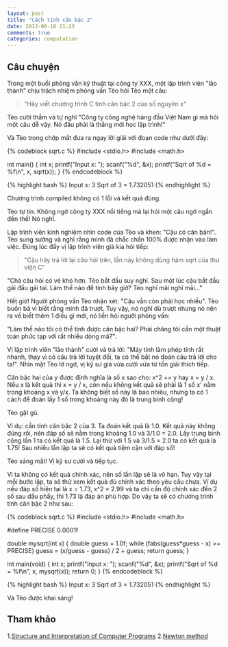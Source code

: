 ```yaml
---
layout: post
title: "Cách tính căn bậc 2"
date: 2013-06-16 21:23
comments: true
categories: computation
---
```


## Câu chuyện 

Trong một buổi phỏng vấn kỹ thuật tại công ty XXX, một lập trình viên "lão thành" chịu trách nhiệm phỏng vấn Tèo hỏi Tèo một câu:

> "Hãy viết chương trình C tính căn bậc 2 của số nguyên x"

Tèo cười thầm và tự nghĩ "Công ty công nghệ hàng đầu Việt Nam gì mà hỏi một câu dễ vậy. Nó đâu phải là thằng mới học lập trình!"

Và Tèo trong chớp mắt đưa ra ngay lời giải với đoạn code như dưới đây:

{% codeblock sqrt.c %}
#include <stdio.h>
#include <math.h>

int main()
{
    int x;
    printf("Input x: ");
    scanf("%d", &x);
    printf("Sqrt of %d = %f\n", x, sqrt(x));
}
{% endcodeblock %}

{% highlight bash %}
Input x: 3
Sqrt of 3 = 1.732051
{% endhighlight %}

Chương trình compiled không có 1 lỗi và kết quả đúng.

Tèo tự tin. Không ngờ công ty XXX nổi tiếng mà lại hỏi một câu ngớ ngẩn đến thế! Nó nghĩ.

Lập trình viên kinh nghiệm nhìn code của Tèo và khen: "Cậu có căn bản!". Tèo sung sướng và nghĩ rằng mình đã chắc chắn 100% được nhận vào làm việc. Đúng lúc đấy vị lập trình viên già kia hỏi tiếp: 

> "Cậu hãy trả lời lại câu hỏi trên, lần này không dùng hàm sqrt của thư viện C"

"Chà câu hỏi có vẻ khó hơn. Tèo bắt đầu suy nghĩ. Sau một lúc cậu bắt đầu gãi đầu gãi tai. Làm thế nào để tính bây giờ? Tèo nghĩ mãi nghĩ mãi..."

Hết giờ! Người phỏng vấn Tèo nhận xét: "Cậu vẫn còn phải học nhiều". Tèo buồn bã vì biết rằng mình đã trượt. Tuy vậy, nó nghĩ dù trượt nhưng nó nên ra về biết thêm 1 điều gì mới, nó liền hỏi người phỏng vấn: 

"Làm thế nào tôi có thể tính được căn bậc hai? Phải chăng tôi cần một thuật toán phức tạp với rất nhiều dòng mã?". 

Vị lập trình viên "lão thành" cười và trả lời: "Máy tính làm phép tính rất nhanh, thay vì có câu trả lời tuyệt đối, ta có thể bắt nó đoán câu trả lời cho ta!". Nhìn mặt Tèo lớ ngớ, vị kỹ sư già vừa cười vừa từ tốn giải thích tiếp.

Căn bậc hai của y được định nghĩa là số x sao cho: x^2 == y hay x = y / x. Nếu x là kết quả thì x = y / x, còn nếu không kết quả sẽ phải là 1 số x' nằm trong khoảng x và y/x. Ta không biết số này là bao nhiêu, nhưng ta có 1 cách để đoán lấy 1 số trong khoảng này đó là trung bình cộng!

Tèo gật gù.

Ví dụ: cần tính căn bậc 2 của 3. Ta đoán kết quả là 1.0. Kết quả này không đúng rồi, nên đáp số sẽ nằm trong khoảng 1.0 và 3/1.0 = 2.0. Lấy trung bình cộng lần 1 ta có kết quả là 1.5. Lại thử với 1.5 và 3/1.5 = 2.0 ta có kết quả là 1.75! Sau nhiều lần lặp ta sẽ có kết quả tiệm cận với đáp số!

Tèo sáng mắt! Vị kỹ sư cười và tiếp tục.

Vì ta không có kết quả chính xác, nên số lần lặp sẽ là vô hạn. Tuy vậy tại mỗi bước lặp, ta sẽ thử xem kết quả đủ chính xác theo yêu cầu chưa. Ví dụ nếu đáp số hiện tại là x = 1.73, x^2 = 2.99 và ta chỉ cần độ chính xác đến 2 số sau dấu phẩy, thì 1.73 là đáp án phù hợp. Do vậy ta sẽ có chương trình tính căn bậc 2 như sau:

{% codeblock sqrt.c %}
#include <stdio.h>
#include <math.h>

#define PRECISE 0.0001f

double mysqrt(int x)
{
    double guess = 1.0f;
    while (fabs(guess*guess - x) >= PRECISE)
        guess = (x/guess - guess) / 2 + guess;
    return guess;
}

int main(void)
{
    int x;
    printf("Input x: ");
    scanf("%d", &x);
    printf("Sqrt of %d = %f\n", x, mysqrt(x));
    return 0;
}
{% endcodeblock %}

{% highlight bash %}
Input x: 3
Sqrt of 3 = 1.732051
{% endhighlight %}

Và Tèo được khai sáng!

## Tham khảo
1.[Structure and Interpretation of Computer Programs][]
2.[Newton method][]

[Structure and Interpretation of Computer Programs]: http://mitpress.mit.edu/sicp/full-text/book/book.html
[Newton method]: https://en.wikipedia.org/wiki/Newton's_method
